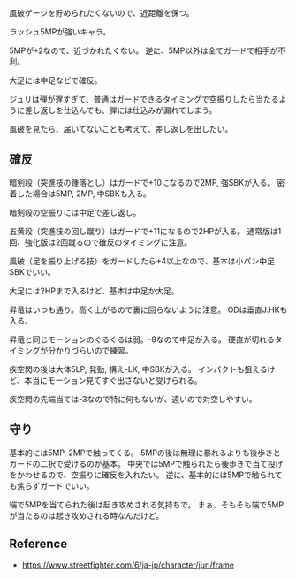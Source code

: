 風破ゲージを貯められたくないので、近距離を保つ。

ラッシュ5MPが強いキャラ。

5MPが+2なので、近づかれたくない。
逆に、5MP以外は全てガードで相手が不利。

大足には中足などで確反。

ジュリは弾が遅すぎて、普通はガードできるタイミングで空振りしたら当たるように差し返しを仕込んでも、弾には仕込みが漏れてしまう。

風破を見たら、届いてないことも考えて、差し返しを出したい。

## 確反

暗剣殺（突進技の踵落とし）はガードで+10になるので2MP, 強SBKが入る。
密着した場合は5MP, 2MP, 中SBKも入る。

暗剣殺の空振りには中足で差し返し。

五黄殺（突進技の回し蹴り）はガードで+11になるので2HPが入る。
通常版は1回、強化版は2回蹴るので確反のタイミングに注意。

風破（足を振り上げる技）をガードしたら+4以上なので、基本は小パン中足SBKでいい。

大足には2HPまで入るけど、基本は中足か大足。

昇竜はいつも通り。高く上がるので裏に回らないように注意。
ODは垂直J.HKも入る。

昇竜と同じモーションのぐるぐるは弱。-8なので中足が入る。
硬直が切れるタイミングが分かりづらいので練習。

疾空閃の後は大体5LP, 発勁, 構え-LK, 中SBKが入る。
インパクトも狙えるけど、本当にモーション見てすぐ出さないと受けられる。

疾空閃の先端当ては-3なので特に何もないが、遠いので対空しやすい。

## 守り

基本的には5MP, 2MPで触ってくる。
5MPの後は無理に暴れるよりも後歩きとガードの二択で受けるのが基本。
中央では5MPで触られたら後歩きで当て投げをかわせるので、空振りに確反を入れたい。
逆に、基本的には5MPで触られても焦らずガードでいい。

端で5MPを当てられた後は起き攻めされる気持ちで。
まぁ、そもそも端で5MPが当たるのは起き攻めされる時なんだけど。

## Reference

- https://www.streetfighter.com/6/ja-jp/character/juri/frame
